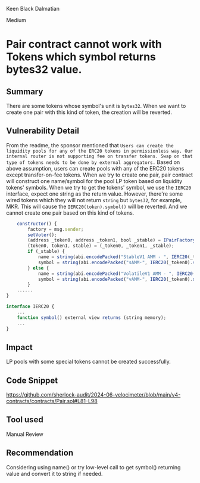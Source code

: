 Keen Black Dalmatian

Medium

# Pair contract cannot work with Tokens which symbol returns bytes32 value.

## Summary
There are some tokens whose symbol's unit is `bytes32`. When we want to create one pair with this kind of token, the creation will be reverted.

## Vulnerability Detail
From the readme, the sponsor mentioned that `Users can create the liquidity pools for any of the ERC20 tokens in permissionless way. Our internal router is not supporting fee on transfer tokens. Swap on that type of tokens needs to be done by external aggregators.`
Based on above assumption, users can create pools with any of the ERC20 tokens except transfer-on-fee tokens.
When we try to create one pair, pair contract will construct one name/symbol for the pool LP token based on liquidity tokens' symbols.
When we try to get the tokens' symbol, we use the `IERC20` interface, expect one string as the return value. However, there're some wired tokens which they will not return `string` but `bytes32`, for example, MKR. This will cause the `IERC20(token).symbol()` will be reverted. And we cannot create one pair based on this kind of tokens.

```javascript
    constructor() {
        factory = msg.sender;
        setVoter();
        (address _token0, address _token1, bool _stable) = IPairFactory(msg.sender).getInitializable();
        (token0, token1, stable) = (_token0, _token1, _stable);
        if (_stable) {
            name = string(abi.encodePacked("StableV1 AMM - ", IERC20(_token0).symbol(), "/", IERC20(_token1).symbol()));
            symbol = string(abi.encodePacked("sAMM-", IERC20(_token0).symbol(), "/", IERC20(_token1).symbol()));
        } else {
            name = string(abi.encodePacked("VolatileV1 AMM - ", IERC20(_token0).symbol(), "/", IERC20(_token1).symbol()));
            symbol = string(abi.encodePacked("vAMM-", IERC20(_token0).symbol(), "/", IERC20(_token1).symbol()));
        }
    ......
}
``` 
```javascript
interface IERC20 {
    ...
    function symbol() external view returns (string memory);
    ...
}
```

## Impact
LP pools with some special tokens cannot be created successfully.

## Code Snippet
https://github.com/sherlock-audit/2024-06-velocimeter/blob/main/v4-contracts/contracts/Pair.sol#L81-L98
## Tool used

Manual Review

## Recommendation
Considering using name() or try low-level call to get symbol() returning value and convert it to string if needed.